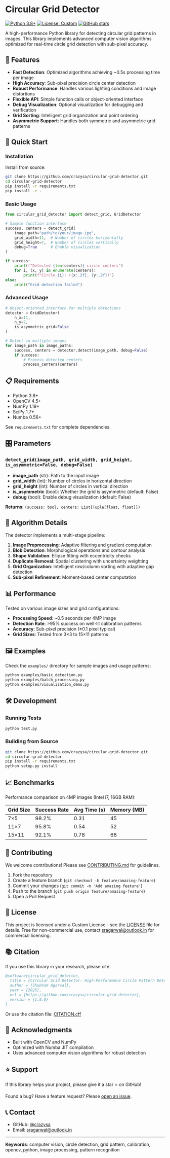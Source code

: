 # Circular Grid Detector

[![Python 3.8+](https://img.shields.io/badge/python-3.8+-blue.svg)](https://www.python.org/downloads/)
[![License: Custom](https://img.shields.io/badge/License-Custom-blue.svg)](LICENSE)
[![GitHub stars](https://img.shields.io/github/stars/crazysa/circular-grid-detector.svg)](https://github.com/crazysa/circular-grid-detector/stargazers)

A high-performance Python library for detecting circular grid patterns in images. This library implements advanced computer vision algorithms optimized for real-time circle grid detection with sub-pixel accuracy.

## 🎯 Features

- **Fast Detection**: Optimized algorithms achieving ~0.5s processing time per image
- **High Accuracy**: Sub-pixel precision circle center detection
- **Robust Performance**: Handles various lighting conditions and image distortions
- **Flexible API**: Simple function calls or object-oriented interface
- **Debug Visualization**: Optional visualization for debugging and verification
- **Grid Sorting**: Intelligent grid organization and point ordering
- **Asymmetric Support**: Handles both symmetric and asymmetric grid patterns

## 🚀 Quick Start

### Installation

Install from source:

```bash
git clone https://github.com/crazysa/circular-grid-detector.git
cd circular-grid-detector
pip install -r requirements.txt
pip install -e .
```

### Basic Usage

```python
from circular_grid_detector import detect_grid, GridDetector

# Simple function interface
success, centers = detect_grid(
    image_path="path/to/your/image.jpg",
    grid_width=11,  # Number of circles horizontally
    grid_height=7,  # Number of circles vertically
    debug=True      # Enable visualization
)

if success:
    print(f"Detected {len(centers)} circle centers")
    for i, (x, y) in enumerate(centers):
        print(f"Circle {i}: ({x:.2f}, {y:.2f})")
else:
    print("Grid detection failed")
```

### Advanced Usage

```python
# Object-oriented interface for multiple detections
detector = GridDetector(
    n_x=11, 
    n_y=7, 
    is_asymmetric_grid=False
)

# Detect in multiple images
for image_path in image_paths:
    success, centers = detector.detect(image_path, debug=False)
    if success:
        # Process detected centers
        process_centers(centers)
```

## 📋 Requirements

- Python 3.8+
- OpenCV 4.5+
- NumPy 1.19+
- SciPy 1.7+
- Numba 0.56+

See `requirements.txt` for complete dependencies.

## 🎛️ Parameters

### `detect_grid(image_path, grid_width, grid_height, is_asymmetric=False, debug=False)`

- **image_path** (str): Path to the input image
- **grid_width** (int): Number of circles in horizontal direction
- **grid_height** (int): Number of circles in vertical direction  
- **is_asymmetric** (bool): Whether the grid is asymmetric (default: False)
- **debug** (bool): Enable debug visualization (default: False)

**Returns**: `(success: bool, centers: List[Tuple[float, float]])`

## 🔬 Algorithm Details

The detector implements a multi-stage pipeline:

1. **Image Preprocessing**: Adaptive filtering and gradient computation
2. **Blob Detection**: Morphological operations and contour analysis
3. **Shape Validation**: Ellipse fitting with eccentricity checks
4. **Duplicate Removal**: Spatial clustering with uncertainty weighting
5. **Grid Organization**: Intelligent row/column sorting with adaptive gap detection
6. **Sub-pixel Refinement**: Moment-based center computation

## 📊 Performance

Tested on various image sizes and grid configurations:

- **Processing Speed**: ~0.5 seconds per 4MP image
- **Detection Rate**: >95% success on well-lit calibration patterns
- **Accuracy**: Sub-pixel precision (±0.1 pixel typical)
- **Grid Sizes**: Tested from 3×3 to 15×11 patterns

## 🖼️ Examples

Check the `examples/` directory for sample images and usage patterns:

```bash
python examples/basic_detection.py
python examples/batch_processing.py
python examples/visualization_demo.py
```

## 🛠️ Development

### Running Tests

```bash
python test.py
```

### Building from Source

```bash
git clone https://github.com/crazysa/circular-grid-detector.git
cd circular-grid-detector
pip install -r requirements.txt
python setup.py install
```

## 📈 Benchmarks

Performance comparison on 4MP images (Intel i7, 16GB RAM):

| Grid Size | Success Rate | Avg Time (s) | Memory (MB) |
|-----------|--------------|--------------|-------------|
| 7×5       | 98.2%        | 0.31         | 45          |
| 11×7      | 95.8%        | 0.54         | 52          |
| 15×11     | 92.1%        | 0.78         | 68          |

## 🤝 Contributing

We welcome contributions! Please see [CONTRIBUTING.md](CONTRIBUTING.md) for guidelines.

1. Fork the repository
2. Create a feature branch (`git checkout -b feature/amazing-feature`)
3. Commit your changes (`git commit -m 'Add amazing feature'`)
4. Push to the branch (`git push origin feature/amazing-feature`)
5. Open a Pull Request

## 📄 License

This project is licensed under a Custom License - see the [LICENSE](LICENSE) file for details. Free for non-commercial use, contact sragarwal@outlook.in for commercial licensing.

## 📚 Citation

If you use this library in your research, please cite:

```bibtex
@software{circular_grid_detector,
  title = {Circular Grid Detector: High-Performance Circle Pattern Detection},
  author = {Shubham Agarwal},
  year = {2025},
  url = {https://github.com/crazysa/circular-grid-detector},
  version = {1.0.0}
}
```

Or use the citation file: [CITATION.cff](CITATION.cff)

## 🌟 Acknowledgments

- Built with OpenCV and NumPy
- Optimized with Numba JIT compilation
- Uses advanced computer vision algorithms for robust detection

## ⭐ Support

If this library helps your project, please give it a star ⭐ on GitHub!

Found a bug? Have a feature request? Please [open an issue](https://github.com/crazysa/circular-grid-detector/issues).

## 📞 Contact

- GitHub: [@crazysa](https://github.com/crazysa)
- Email: sragarwal@outlook.in

---

**Keywords**: computer vision, circle detection, grid pattern, calibration, opencv, python, image processing, pattern recognition
